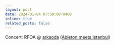 ```yaml
---
layout: post
date: 2024-01-04 07:59:00-0400
inline: true
related_posts: false
---
```


Concert: RFOA @ [arkaoda](https://www.instagram.com/arkaoda/) ([Ableton meets Istanbul](https://www.instagram.com/abletonug.istanbul/))
